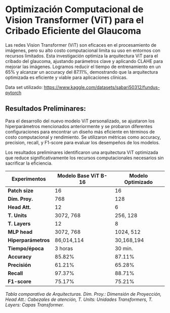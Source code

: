 # Optimización Computacional de Vision Transformer (ViT) para el Cribado Eficiente del Glaucoma

Las redes Vision Transformer (ViT) son eficaces en el procesamiento de imágenes, pero su alto costo computacional limita su uso en entornos con recursos limitados. Esta investigación optimiza la arquitectura ViT para el cribado del glaucoma, ajustando parámetros clave y aplicando CLAHE para mejorar las imágenes. Logramos reducir el tiempo de entrenamiento en un 65% y alcanzar un accuracy del 87.11%, demostrando que la arquitectura optimizada es eficiente y viable para aplicaciones clínicas.

Data set utilizado: https://www.kaggle.com/datasets/sabari50312/fundus-pytorch

<h2>Resultados Preliminares:</h2>
Para el desarrollo del nuevo modelo ViT personalizado, se ajustaron los hiperparámetros mencionados anteriormente y se probaron diferentes configuraciones para encontrar un diseño más eficiente en términos de costo computacional y rendimiento. Se utilizaron métricas como accuracy, precision, recall, y F1-score para evaluar los desempeños de los modelos.

Los resultados preliminares identificaron una arquitectura ViT optimizada que reduce significativamente los recursos computacionales necesarios sin sacrificar la eficiencia.

| Experimentos      | Modelo Base ViT B-16 | Modelo Optimizado |
|-------------------|----------------------|-------------------|
| **Patch size**     | 16                   | 16                |
| **Dim. Proy.**     | 768                  | 128               |
| **Head Att.**      | 12                   | 6                 |
| **T. Units**       | 3072, 768            | 256, 128          |
| **T. Layers**      | 12                   | 8                 |
| **MLP head**       | 3072, 768            | 1024, 512         |
| **Hiperparámetros**| 86,014,114           | 30,168,194        |
| **Tiempo/época**   | 3 horas              | 30 min.           |
| **Accuracy**       | 85.82%               | 87.11%            |
| **Precisión**      | 61.21%               | 65.28%            |
| **Recall**         | 97.37%               | 88.71%            |
| **F1-score**       | 75.17%               | 75.21%            |

*Tabla comparativa de Arquitecturas. Dim. Proy.: Dimensión de Proyección, Head Att.: Cabezales de atención, T. Units: Unidades Transformers, T. Layers: Capas Transformer.*
